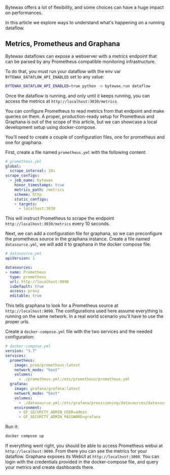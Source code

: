 Bytewax offers a lot of flexibility, and some choices can have a huge impact on performances.

In this article we explore ways to understand what's happening on a running dataflow.

## Metrics, Prometheus and Graphana
Bytewax dataflows can expose a webserver with a metrics endpoint that can be parsed by any Prometheus
compatible monitoring infrastructure.

To do that, you must run your dataflow with the env var `BYTEWAX_DATAFLOW_API_ENABLED` set to any value:

```bash
BYTEWAX_DATAFLOW_API_ENABLED=true python -m bytewax.run dataflow
```

Once the dataflow is running, and only until it keeps running, you can access the
metrics at `http://localhost:3030/metrics`.

You can configure Prometheus to read metrics from that endpoint and make queries on them.
A proper, production-ready setup for Prometheus and Graphana is out of the scope of this article,
but we can showcase a local development setup using docker-compose.

You'll need to create a couple of configuration files, one for prometheus and one for graphana.

First, create a file named `prometheus.yml` with the following content:

```yml
# prometheus.yml
global:
  scrape_interval: 10s
scrape_configs:
  - job_name: bytewax
    honor_timestamps: true
    metrics_path: /metrics
    scheme: http
    static_configs:
    - targets: 
      - localhost:3030
```

This will instruct Prometheus to scrape the endpoint `http://localhost:3030/metrics` every 10 seconds.

Next, we can add a configuration file for graphana, so we can preconfigure the prometheus source in the graphana instance.
Create a file named `datasource.yml`, we will add it to graphana in the docker compose file:

```yaml
# datasource.yml
apiVersion: 1

datasources:
- name: Prometheus
  type: prometheus
  url: http://localhost:9090
  isDefault: true
  access: proxy
  editable: true
```

This tells graphana to look for a Prometheus source at `http://localhost:9090`.
The configurations used here assume everything is running on the same network.
In a real world scenario you'll have to use the proper urls. 

Create a `docker-compose.yml` file with the two services and the needed configuration:

```yaml
# docker-compose.yml
version: "3.7"
services:
  prometheus:
    image: prom/prometheus:latest
    network_mode: "host"
    volumes:
      - ./prometheus.yml:/etc/prometheus/prometheus.yml
  grafana:
    image: grafana/grafana:latest
    network_mode: "host"
    volumes:
      - ./datasource.yml:/etc/grafana/provisioning/datasources/datasource.yaml
    environment:
      - GF_SECURITY_ADMIN_USER=admin
      - GF_SECURITY_ADMIN_PASSWORD=grafana
```

Run it:

```bash
docker compose up
```

If everything went right, you should be able to access Prometheus webui at `http://localhost:9090`.
From there you can see the metrics for your dataflow.
Graphana exposes its WebUI at `http://localhost:3000`.
You can login with the credentials provided in the docker-compose file,
and query your metrics and create dashboards there.
